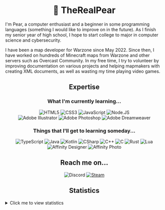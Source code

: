 <h1 align="center">🍐 TheRealPear</h1>
<p>I'm Pear, a computer enthusiast and a beginner in some programming languages (something I would like to improve on in the future). As I finish my senior year of high school, I hope to start college to major in computer science and cybersecurity.<p>
<p>I have been a map developer for Warzone since May 2022. Since then, I have worked on hundreds of Minecraft maps from Warzone and other servers such as Overcast Community. In my free time, I try to volunteer by improving documentation on various projects and helping mapmakers with creating XML documents, as well as wasting my time playing video games.<p>

<h2 align="center">Expertise</h2>
<h3 align="center">What I'm currently learning...</h2>
<p align="center">
  <img src="https://img.shields.io/badge/html5-E34F26.svg?&style=for-the-badge&logo=html5&logoColor=white" alt="HTML5"/>
  <img src="https://img.shields.io/badge/css3-264DE4.svg?&style=for-the-badge&logo=css3&logoColor=white" alt="CSS3"/>
  <img src="https://img.shields.io/badge/JavaScript-F7DF1E.svg?&style=for-the-badge&logo=javascript&logoColor=222" alt="JavaScript"/>
  <img src="https://img.shields.io/badge/node.js-339933.svg?&style=for-the-badge&logo=node.js&logoColor=white" alt="Node.JS"/>
  <br />
  <img src="https://img.shields.io/badge/Adobe_Illustrator-310000?style=for-the-badge&logo=adobe%20illustrator" alt="Adobe Illustrator"/>
  <img src="https://img.shields.io/badge/Adobe_Photoshop-001d34?style=for-the-badge&logo=adobe%20photoshop" alt="Adobe Photoshop"/>
  <img src="https://img.shields.io/badge/Adobe_Dreamweaver-450135?style=for-the-badge&logo=adobe%20dreamweaver" alt="Adobe Dreamweaver"/>
</p>

<h3 align="center">Things that I'll get to learning someday...</h3>
<p align="center">
  <img src="https://img.shields.io/badge/TypeScript-2F74C0.svg?&style=for-the-badge&logo=typescript&logoColor=white" alt="TypeScript"/>
  <img src="https://img.shields.io/badge/Java-EC2025.svg?&style=for-the-badge&logo=OpenJDK&logoColor=white" alt="Java"/>
  <img src="https://img.shields.io/badge/Kotlin-7F52FF.svg?&style=for-the-badge&logo=Kotlin&logoColor=white" alt="Kotlin"/>
  <img src="https://img.shields.io/badge/CSharp-239120.svg?&style=for-the-badge&logo=c%20sharp&logoColor=white" alt="CSharp"/>
  <img src="https://img.shields.io/badge/C++-00599C.svg?&style=for-the-badge&logo=Cplusplus&logoColor=white" alt="C++"/>
  <img src="https://img.shields.io/badge/C-A8B9CC.svg?&style=for-the-badge&logo=C&logoColor=black" alt="C"/>
  <img src="https://img.shields.io/badge/Rust-000.svg?&style=for-the-badge&logo=Rust&logoColor=white" alt="Rust"/>
  <img src="https://img.shields.io/badge/Lua-2C2D72.svg?&style=for-the-badge&logo=lua&logoColor=white" alt="Lua"/>
  <br />
  <img src="https://img.shields.io/badge/Affinity_Designer-1A6EB8.svg?&style=for-the-badge&logo=affinity-designer&logoColor=white" alt="Affinity Designer"/>
  <img src="https://img.shields.io/badge/Affinity_Photo-7E4DD2.svg?&style=for-the-badge&logo=affinity-photo&logoColor=white" alt="Affinity Photo"/>
</p>

<h2 align="center">Reach me on...</h2>
<p align="center">
  <img src="https://img.shields.io/badge/Discord-Pear%237389-5865F2?style=for-the-badge&logo=discord&logoColor=f5f5f5" alt="Discord"/>
  <a href="https://steamcommunity.com/id/pearific/" rel="noopener noreferrer nofollow" target="_blank"><img src="https://img.shields.io/badge/Steam-Pearific-000.svg?&style=for-the-badge&logo=steam" alt="Steam"/></a>
</p>

<h2 align="center">Statistics</h2>
<details>
    <summary>Click me to view statistics</summary>
    <p align="center">
        <img src="https://github-readme-stats.vercel.app/api?username=TheRealPear&count_private=true&show_icons=true&theme=vue&bg_color=00000000&text_color=777&border_color=444" alt="TheRealPear's GitHub stats"/>
        <br />
        <img src="https://github-readme-stats.vercel.app/api/top-langs/?username=TheRealPear&layout=compact&theme=vue&bg_color=00000000&text_color=777&border_color=444" alt="TheRealPear's top languages"/>
    </p>
</details>
